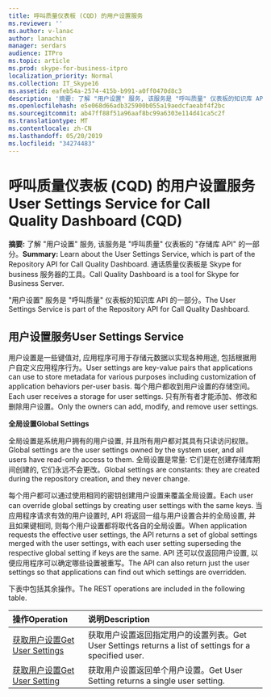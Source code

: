 ```yaml
---
title: 呼叫质量仪表板 (CQD) 的用户设置服务
ms.reviewer: ''
ms.author: v-lanac
author: lanachin
manager: serdars
audience: ITPro
ms.topic: article
ms.prod: skype-for-business-itpro
localization_priority: Normal
ms.collection: IT_Skype16
ms.assetid: eafeb54a-2574-415b-b991-a0ff0470d8c3
description: '摘要: 了解 "用户设置" 服务, 该服务是 "呼叫质量" 仪表板的知识库 API 的一部分。 通话质量仪表板是 Skype for business 服务器的工具。'
ms.openlocfilehash: e5e068d66adb325900b055a19aedcfaeabf4f2bc
ms.sourcegitcommit: ab47ff88f51a96aaf8bc99a6303e114d41ca5c2f
ms.translationtype: MT
ms.contentlocale: zh-CN
ms.lasthandoff: 05/20/2019
ms.locfileid: "34274483"
---
```

# <a name="user-settings-service-for-call-quality-dashboard-cqd"></a><span data-ttu-id="8ce64-104">呼叫质量仪表板 (CQD) 的用户设置服务</span><span class="sxs-lookup"><span data-stu-id="8ce64-104">User Settings Service for Call Quality Dashboard (CQD)</span></span>
 
<span data-ttu-id="8ce64-105">**摘要:** 了解 "用户设置" 服务, 该服务是 "呼叫质量" 仪表板的 "存储库 API" 的一部分。</span><span class="sxs-lookup"><span data-stu-id="8ce64-105">**Summary:** Learn about the User Settings Service, which is part of the Repository API for Call Quality Dashboard.</span></span> <span data-ttu-id="8ce64-106">通话质量仪表板是 Skype for business 服务器的工具。</span><span class="sxs-lookup"><span data-stu-id="8ce64-106">Call Quality Dashboard is a tool for Skype for Business Server.</span></span>
  
<span data-ttu-id="8ce64-107">"用户设置" 服务是 "呼叫质量" 仪表板的知识库 API 的一部分。</span><span class="sxs-lookup"><span data-stu-id="8ce64-107">The User Settings Service is part of the Repository API for Call Quality Dashboard.</span></span>
  
## <a name="user-settings-service"></a><span data-ttu-id="8ce64-108">用户设置服务</span><span class="sxs-lookup"><span data-stu-id="8ce64-108">User Settings Service</span></span>

<span data-ttu-id="8ce64-109">用户设置是一些键值对, 应用程序可用于存储元数据以实现各种用途, 包括根据用户自定义应用程序行为。</span><span class="sxs-lookup"><span data-stu-id="8ce64-109">User settings are key-value pairs that applications can use to store metadata for various purposes including customization of application behaviors per-user basis.</span></span> <span data-ttu-id="8ce64-110">每个用户都收到用户设置的存储空间。</span><span class="sxs-lookup"><span data-stu-id="8ce64-110">Each user receives a storage for user settings.</span></span> <span data-ttu-id="8ce64-111">只有所有者才能添加、修改和删除用户设置。</span><span class="sxs-lookup"><span data-stu-id="8ce64-111">Only the owners can add, modify, and remove user settings.</span></span>
  
 <span data-ttu-id="8ce64-112">**全局设置**</span><span class="sxs-lookup"><span data-stu-id="8ce64-112">**Global Settings**</span></span>
  
<span data-ttu-id="8ce64-113">全局设置是系统用户拥有的用户设置, 并且所有用户都对其具有只读访问权限。</span><span class="sxs-lookup"><span data-stu-id="8ce64-113">Global settings are the user settings owned by the system user, and all users have read-only access to them.</span></span> <span data-ttu-id="8ce64-114">全局设置是常量: 它们是在创建存储库期间创建的, 它们永远不会更改。</span><span class="sxs-lookup"><span data-stu-id="8ce64-114">Global settings are constants: they are created during the repository creation, and they never change.</span></span>
  
<span data-ttu-id="8ce64-115">每个用户都可以通过使用相同的密钥创建用户设置来覆盖全局设置。</span><span class="sxs-lookup"><span data-stu-id="8ce64-115">Each user can override global settings by creating user settings with the same keys.</span></span> <span data-ttu-id="8ce64-116">当应用程序请求有效的用户设置时, API 将返回一组与用户设置合并的全局设置, 并且如果键相同, 则每个用户设置都将取代各自的全局设置。</span><span class="sxs-lookup"><span data-stu-id="8ce64-116">When application requests the effective user settings, the API returns a set of global settings merged with the user settings, with each user setting superseding the respective global setting if keys are the same.</span></span> <span data-ttu-id="8ce64-117">API 还可以仅返回用户设置, 以便应用程序可以确定哪些设置被重写。</span><span class="sxs-lookup"><span data-stu-id="8ce64-117">The API can also return just the user settings so that applications can find out which settings are overridden.</span></span> 
  
<span data-ttu-id="8ce64-118">下表中包括其余操作。</span><span class="sxs-lookup"><span data-stu-id="8ce64-118">The REST operations are included in the following table.</span></span>

|<span data-ttu-id="8ce64-119">**操作**</span><span class="sxs-lookup"><span data-stu-id="8ce64-119">**Operation**</span></span>|<span data-ttu-id="8ce64-120">**说明**</span><span class="sxs-lookup"><span data-stu-id="8ce64-120">**Description**</span></span>|
|:-----|:-----|
|[<span data-ttu-id="8ce64-121">获取用户设置</span><span class="sxs-lookup"><span data-stu-id="8ce64-121">Get User Settings</span></span>](get-user-settings.md) <br/> |<span data-ttu-id="8ce64-122">获取用户设置返回指定用户的设置列表。</span><span class="sxs-lookup"><span data-stu-id="8ce64-122">Get User Settings returns a list of settings for a specified user.</span></span>  <br/> |
|[<span data-ttu-id="8ce64-123">获取用户设置</span><span class="sxs-lookup"><span data-stu-id="8ce64-123">Get User Setting</span></span>](get-user-setting.md) <br/> |<span data-ttu-id="8ce64-124">获取用户设置返回单个用户设置。</span><span class="sxs-lookup"><span data-stu-id="8ce64-124">Get User Setting returns a single user setting.</span></span>  <br/> |
   

